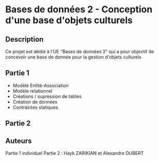 # Bases de données 2 - Conception d'une base d'objets culturels

## Description 
Ce projet est dédié à l'UE "Bases de données 2" qui a pour objectif de concevoir une base de donnée pour la gestion d'objets culturels

## Partie 1 
- Modèle Entité-Association
- Modèle relationnel
- Créations / supression de tables
- Création de données
- Contraintes statiques

## Partie 2

## Auteurs
Partie 1 individuel
Partie 2 : Hayk ZARIKIAN et Alexandre DUBERT

